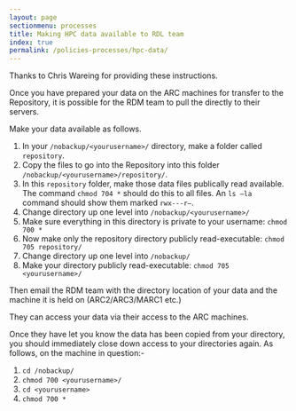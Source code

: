 ```yaml
---
layout: page
sectionmenu: processes
title: Making HPC data available to RDL team
index: true
permalink: /policies-processes/hpc-data/
---
```


Thanks to Chris Wareing for providing these instructions.

Once you have prepared your data on the ARC machines for transfer to the Repository, it is possible for the RDM team to pull the directly to their servers. 

Make your data available as follows. 

1. In your `/nobackup/<yourusername>/` directory, make a folder called `repository`. 
2. Copy the files to go into the Repository into this folder `/nobackup/<yourusername>/repository/`.
3. In this `repository` folder, make those data files publically read available. The command `chmod 704 *` should do this to all files. An `ls –la` command should show them marked `rwx---r—`.
4. Change directory up one level into `/nobackup/<yourusername>/`
5. Make sure everything in this directory is private to your username: `chmod 700 *`
6. Now make only the repository directory publicly read-executable: `chmod 705 repository/`
7. Change directory up one level into `/nobackup/`
8. Make your directory publicly read-executable: `chmod 705 <yourusername>/`

Then email the RDM team with the directory location of your data and the machine it is held on (ARC2/ARC3/MARC1 etc.) 

They can access your data via their access to the ARC machines. 

Once they have let you know the data has been copied from your directory, you should immediately close down access to your directories again. As follows, on the machine in question:- 

1. `cd /nobackup/`
2. `chmod 700 <yourusername>/`
3. `cd <yourusername>`
4. `chmod 700 *`
